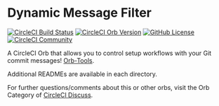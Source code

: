 # Dynamic Message Filter

[![CircleCI Build Status](https://circleci.com/gh/danielholdsworth/dynamic-message-filter.svg?style=shield "CircleCI Build Status")](https://circleci.com/gh/danielholdsworth/dynamic-message-filter) [![CircleCI Orb Version](https://badges.circleci.com/orbs/danielholdsworth/dynamic-message-filter.svg)](https://circleci.com/orbs/registry/orb/danielholdsworth/dynamic-message-filter) [![GitHub License](https://img.shields.io/badge/license-MIT-lightgrey.svg)](https://raw.githubusercontent.com/danielholdsworth/dynamic-message-filter/master/LICENSE) [![CircleCI Community](https://img.shields.io/badge/community-CircleCI%20Discuss-343434.svg)](https://discuss.circleci.com/c/ecosystem/orbs)


A CircleCI Orb that allows you to control setup workflows with your Git commit messages! [Orb-Tools](https://circleci.com/orbs/registry/orb/circleci/orb-tools).

Additional READMEs are available in each directory.

For further questions/comments about this or other orbs, visit the Orb Category of [CircleCI Discuss](https://discuss.circleci.com/c/orbs).

